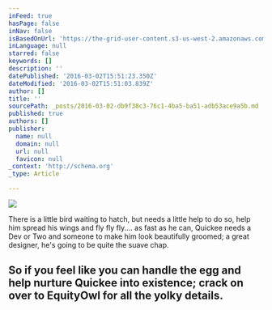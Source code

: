 ```yaml
---
inFeed: true
hasPage: false
inNav: false
isBasedOnUrl: 'https://the-grid-user-content.s3-us-west-2.amazonaws.com/ee5fa428-e47e-44e4-951b-dc02da92cbf5.png'
inLanguage: null
starred: false
keywords: []
description: ''
datePublished: '2016-03-02T15:51:23.350Z'
dateModified: '2016-03-02T15:51:03.839Z'
author: []
title: ''
sourcePath: _posts/2016-03-02-db9f38c3-76c1-4ba5-ba51-adb53ace9a5b.md
published: true
authors: []
publisher:
  name: null
  domain: null
  url: null
  favicon: null
_context: 'http://schema.org'
_type: Article

---
```

![](https://s3-us-west-2.amazonaws.com/the-grid-img/p/253fe9fc3acf60fe4d03afa83148f37531d55563.png)

There is a little bird waiting to hatch, but needs a little help to do so, help him spread his wings and fly fly fly.... as fast as he can, Quickee needs a Dev or Two and someone to make him look beautifully groomed; a great designer, he's going to be quite the suave chap.

## So if you feel like you can handle the egg and help nurture Quickee into existence; crack on over to EquityOwl for all the yolky details.
